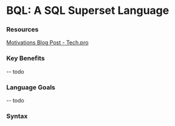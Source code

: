 BQL: A SQL Superset Language
======

### Resources ###

[Motivations Blog Post - Tech.pro](http://tech.pro/blog/1917/a-sql-superset-language-proposal)


### Key Benefits ###

-- todo

### Language Goals ###

-- todo

### Syntax ###